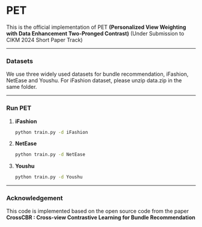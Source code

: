 # PET
This is the official implementation of PET **(Personalized View Weighting with Data Enhancement Two-Pronged Contrast)** (Under Submission to CIKM 2024 Short Paper Track) 

---

### Datasets
We use three widely used datasets for bundle recommendation, iFashion, NetEase and Youshu.
For iFashion dataset, please unzip data.zip in the same folder.

--- 
### Run PET
1. **iFashion**
   ```bash
   python train.py -d iFashion

2. **NetEase**
   ```bash
   python train.py -d NetEase

3. **Youshu**
   ```bash
   python train.py -d Youshu   
---
### Acknowledgement
This code is implemented based on the open source code from the paper **CrossCBR : Cross-view Contrastive Learning for Bundle Recommendation**

